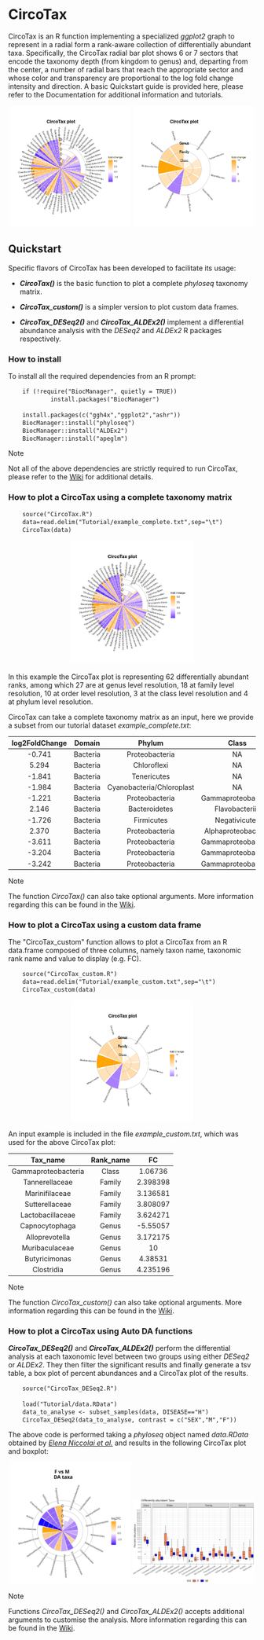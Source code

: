 # CircoTax
CircoTax is an R function implementing a specialized *ggplot2* graph to represent in a radial form a rank-aware collection of differentially abundant taxa. Specifically, the CircoTax radial bar plot shows 6 or 7 sectors that encode the taxonomy depth (from kingdom to genus) and, departing from the center, a number of radial bars that reach the appropriate sector and whose color and transparency are proportional to the log fold change intensity and direction.
A basic Quickstart guide is provided here, please refer to the Documentation for additional information and tutorials.

<p align="center">
	<img src="docs/img/CircoTax_plot_default.png" width="49%"  title="CircoTax Plot obtained from a complete taxonomy matrix.">
	<img src="docs/img/CircoRax_plot_custom.png" width="49%"  title="CircoTax Plot obtained from a custom R data.frame composed of three columns, namely taxon name, taxonomic rank name and value to display (e.g. FC).">
</p>

## Quickstart

Specific flavors of CircoTax has been developed to facilitate its usage:

- ***CircoTax()*** is the basic function to plot a complete *phyloseq* taxonomy matrix.

- ***CircoTax_custom()*** is a simpler version to plot custom data frames.

- ***CircoTax_DESeq2()*** and ***CircoTax_ALDEx2()*** implement a differential abundance analysis with the *DESeq2* and *ALDEx2* R packages respectively. 
  

### How to install

To install all the required dependencies from an R prompt:
```
	if (!require("BiocManager", quietly = TRUE))
			install.packages("BiocManager")

	install.packages(c("ggh4x","ggplot2","ashr"))
	BiocManager::install("phyloseq")
	BiocManager::install("ALDEx2")
	BiocManager::install("apeglm")
```

> [!NOTE]  
> Not all of the above dependencies are strictly required to run CircoTax, please refer to the [Wiki](https://github.com/matteoramazzotti/CircoTax/wiki/Usage#installation) for additional details.

### How to plot a CircoTax using a complete taxonomy matrix

```
	source("CircoTax.R")
	data=read.delim("Tutorial/example_complete.txt",sep="\t")
	CircoTax(data)
```

<p align="center">
	<img src="docs/img/CircoTax_plot_default.png" width="50%"  title="CircoTax Plot obtained from a complete taxonomy matrix.">
</p>


In this example the CircoTax plot is representing 62 differentially abundant ranks, among which 27 are at genus level resolution, 18 at family level resolution, 10 at order level resolution, 3 at the class level resolution and 4 at phylum level resolution.

CircoTax can take a complete taxonomy matrix as an input, here we provide a subset from our tutorial dataset *example_complete.txt*:


| **log2FoldChange** | **Domain** |         **Phylum**        |      **Class**      |     **Order**     |     **Family**     |    **Genus**    |
|:------------------:|:----------:|:-------------------------:|:-------------------:|:-----------------:|:------------------:|:---------------:|
|       -0.741       |  Bacteria  |       Proteobacteria      |          NA         |         NA        |         NA         |        NA       |
|        5.294       |  Bacteria  |        Chloroflexi        |          NA         |         NA        |         NA         |        NA       |
|       -1.841       |  Bacteria  |        Tenericutes        |          NA         |         NA        |         NA         |        NA       |
|       -1.984       |  Bacteria  | Cyanobacteria/Chloroplast |          NA         |         NA        |         NA         |        NA       |
|       -1.221       |  Bacteria  |       Proteobacteria      | Gammaproteobacteria |         NA        |         NA         |        NA       |
|        2.146       |  Bacteria  |       Bacteroidetes       |    Flavobacteriia   |         NA        |         NA         |        NA       |
|       -1.726       |  Bacteria  |         Firmicutes        |    Negativicutes    |         NA        |         NA         |        NA       |
|        2.370       |  Bacteria  |       Proteobacteria      | Alphaproteobacteria |  Caulobacterales  |  Caulobacteraceae  |  Brevundimonas  |
|       -3.611       |  Bacteria  |       Proteobacteria      | Gammaproteobacteria | Enterobacteriales | Enterobacteriaceae |     Pantoea     |
|       -3.204       |  Bacteria  |       Proteobacteria      | Gammaproteobacteria |   Pasteurellales  |   Pasteurellaceae  |   Haemophilus   |
|       -3.242       |  Bacteria  |       Proteobacteria      | Gammaproteobacteria |   Pasteurellales  |   Pasteurellaceae  | Aggregatibacter |

> [!NOTE]  
> The function *CircoTax()* can also take optional arguments. More information regarding this can be found in the [Wiki](https://github.com/matteoramazzotti/CircoTax/wiki/Usage#circoTax).

### How to plot a CircoTax using a custom data frame

The "CircoTax_custom" function allows to plot a CircoTax from an R data.frame composed of three columns, namely taxon name, taxonomic rank name and value to display (e.g. FC).

```
	source("CircoTax_custom.R")
	data=read.delim("Tutorial/example_custom.txt",sep="\t")
	CircoTax_custom(data)
```

<p align="center">
	<img src="docs/img/CircoRax_plot_custom.png" width="49%"  title="CircoTax Plot obtained from a custom R data.frame composed of three columns, namely taxon name, taxonomic rank name and value to display (e.g. FC).">
</p>

An input example is included in the file *example_custom.txt*, which was used for the above CircoTax plot:

|     **Tax_name**    | **Rank_name** |  **FC**  |
|:-------------------:|:-------------:|:--------:|
| Gammaproteobacteria |     Class     |  1.06736 |
|    Tannerellaceae   |     Family    | 2.398398 |
|    Marinifilaceae   |     Family    | 3.136581 |
|    Sutterellaceae   |     Family    | 3.808097 |
|   Lactobacillaceae  |     Family    | 3.624271 |
|    Capnocytophaga   |     Genus     | -5.55057 |
|    Alloprevotella   |     Genus     | 3.172175 |
|    Muribaculaceae   |     Genus     |    10    |
|    Butyricimonas    |     Genus     |  4.38531 |
|      Clostridia     |     Genus     | 4.235196 |



> [!NOTE]  
> The function *CircoTax_custom()* can also take optional arguments. More information regarding this can be found in the [Wiki](https://github.com/matteoramazzotti/CircoTax/wiki/Usage#circoTax_custom).


### How to plot a CircoTax using Auto DA functions

***CircoTax_DESeq2()*** and ***CircoTax_ALDEx2()*** perform the differential analysis at each taxonomic level between two groups using either *DESeq2* or *ALDEx2*. They then filter the significant results and finally generate a tsv table, a box plot of percent abundances and a CircoTax plot of the results.

```
	source("CircoTax_DESeq2.R")

	load("Tutorial/data.RData")
	data_to_analyse <- subset_samples(data, DISEASE=="H")
	CircoTax_DESeq2(data_to_analyse, contrast = c("SEX","M","F"))
```

The above code is performed taking a *phyloseq* object named *data.RData* obtained by [*Elena Niccolai et al.*](https://doi.org/10.1186/s13293-023-00523-w) and results in the following CircoTax plot and boxplot:

<p align="center">
	<img src="docs/img/CircoTax_plot_DESeq2.png" width="49%"  title="CircoTax Plot obtained using CircoTax_DESeq2()">
	<img src="docs/img/DESeq2_Boxplot.png" width="49%" title="CircoTax BoxPlot obtained using CircoTax_DESeq2()">
</p>

> [!NOTE]  
> Functions *CircoTax_DESeq2()* and *CircoTax_ALDEx2()* accepts additional arguments to customise the analysis. More information regarding this can be found in the [Wiki](https://github.com/matteoramazzotti/CircoTax/wiki/Usage#circotax_deseq2-and-circotax_aldex2).